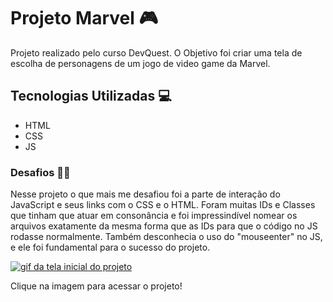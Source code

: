# Projeto Marvel 🎮

Projeto realizado pelo curso DevQuest. O Objetivo foi criar uma tela de escolha de personagens de um jogo de video game da Marvel.

## Tecnologias Utilizadas 💻

- HTML
- CSS
- JS

### Desafios 💪🏽

Nesse projeto o que mais me desafiou foi a parte de interação do JavaScript e seus links com o CSS e o HTML. Foram muitas IDs e Classes que tinham que atuar em consonância e foi impressindível nomear os arquivos exatamente da mesma forma que as IDs para que o código no JS rodasse normalmente. Também desconhecia o uso do "mouseenter" no JS, e ele foi fundamental para o sucesso do projeto.

[<img src="./src/imagens/marvel.gif" alt="gif da tela inicial do projeto">](https://https://roni-88.github.io/projeto-personagem-marvel/)

Clique na imagem para acessar o projeto!